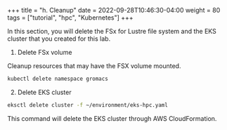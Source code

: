 +++
title = "h. Cleanup"
date = 2022-09-28T10:46:30-04:00
weight = 80
tags = ["tutorial", "hpc", "Kubernetes"]
+++

In this section, you will delete the FSx for Lustre file system and the EKS cluster that you created for this lab.

1. Delete FSx volume

Cleanup resources that may have the FSX volume mounted.

```bash
kubectl delete namespace gromacs
```

2. Delete EKS cluster

```bash
eksctl delete cluster -f ~/environment/eks-hpc.yaml
```

This command will delete the EKS cluster through AWS CloudFormation.